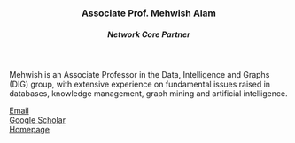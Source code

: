 

  <header class="post-header">
    <h3 class="post-title"> Associate Prof. Mehwish Alam</h3>
    <h5 class="post-description">Network Core Partner</h5>
  </header>

Mehwish is an Associate Professor in the Data, Intelligence and Graphs (DIG) group, with extensive experience on fundamental issues raised in databases, knowledge management, graph mining and artificial intelligence.

<i class="fa fa-envelope"></i> <a href="mailto:mehwish.alam@telecom-paris.fr">Email</a> <br />
<i class="ai ai-google-scholar"></i> <a href="https://scholar.google.com/citations?user=11qHPf0AAAAJ&h=en&oi=sra">Google Scholar</a> <br />
<i class="fa fa-globe"></i> <a href="https://tinyurl.com/ncsyn8mf">Homepage</a>
